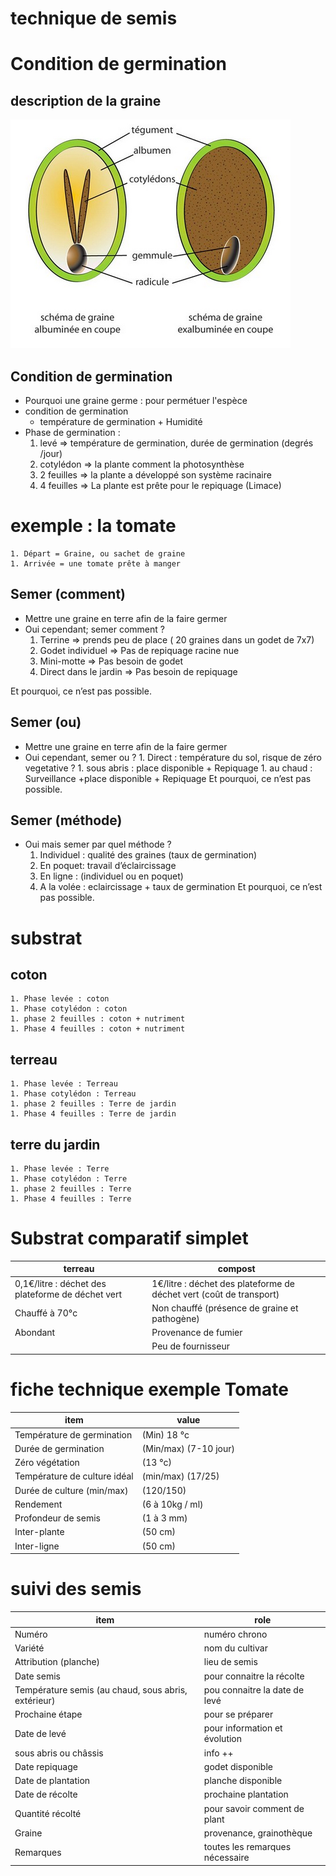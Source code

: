 # technique de semis

# Condition de germination

## description de la graine

![schéma d'une graine](../image/schema-graine.png)

## Condition de germination

- Pourquoi une graine germe : pour permétuer l'espèce
- condition de germination
  - température de germination + Humidité
- Phase de germination :
  1. levé => température de germination, durée de germination (degrés /jour)
  1. cotylédon => la plante comment la photosynthèse
  1. 2 feuilles => la plante a développé son système racinaire
  1. 4 feuilles => La plante est prête pour le repiquage (Limace)

# exemple : la tomate

    1. Départ = Graine, ou sachet de graine
    1. Arrivée = une tomate prête à manger

## Semer (comment)

- Mettre une graine en terre afin de la faire germer
- Oui cependant; semer comment ?
  1. Terrine => prends peu de place ( 20 graines dans un godet de 7x7)
  1. Godet individuel => Pas de repiquage racine nue
  1. Mini-motte => Pas besoin de godet
  1. Direct dans le jardin => Pas besoin de repiquage

Et pourquoi, ce n’est pas possible.

## Semer (ou)

- Mettre une graine en terre afin de la faire germer
- Oui cependant, semer ou ? 1. Direct : température du sol, risque de zéro vegetative ? 1. sous abris : place disponible + Repiquage 1. au chaud : Surveillance +place disponible + Repiquage
  Et pourquoi, ce n’est pas possible.

## Semer (méthode)

- Oui mais semer par quel méthode ?
  1. Individuel : qualité des graines (taux de germination)
  1. En poquet: travail d’éclaircissage
  1. En ligne : (individuel ou en poquet)
  1. A la volée : eclaircissage + taux de germination
     Et pourquoi, ce n’est pas possible.

# substrat

## coton

    1. Phase levée : coton
    1. Phase cotylédon : coton
    1. phase 2 feuilles : coton + nutriment
    1. Phase 4 feuilles : coton + nutriment

## terreau

    1. Phase levée : Terreau
    1. Phase cotylédon : Terreau
    1. phase 2 feuilles : Terre de jardin
    1. Phase 4 feuilles : Terre de jardin

## terre du jardin

    1. Phase levée : Terre
    1. Phase cotylédon : Terre
    1. phase 2 feuilles : Terre
    1. Phase 4 feuilles : Terre

# Substrat comparatif simplet

| terreau                                           | compost                                                             |
| ------------------------------------------------- | ------------------------------------------------------------------- |
| 0,1€/litre : déchet des plateforme de déchet vert | 1€/litre : déchet des plateforme de déchet vert (coût de transport) |
| Chauffé à 70°c                                    | Non chauffé (présence de graine et pathogène)                       |
| Abondant                                          | Provenance de fumier                                                |
|                                                   | Peu de fournisseur                                                  |

# fiche technique exemple Tomate

| item                         | value                 |
| ---------------------------- | --------------------- |
| Température de germination   | (Min) 18 °c           |
| Durée de germination         | (Min/max) (7-10 jour) |
| Zéro végétation              | (13 °c)               |
| Température de culture idéal | (min/max) (17/25)     |
| Durée de culture (min/max)   | (120/150)             |
| Rendement                    | (6 à 10kg / ml)       |
| Profondeur de semis          | (1 à 3 mm)            |
| Inter-plante                 | (50 cm)               |
| Inter-ligne                  | (50 cm)               |

# suivi des semis

| item                                                | role                            |
| --------------------------------------------------- | ------------------------------- |
| Numéro                                              | numéro chrono                   |
| Variété                                             | nom du cultivar                 |
| Attribution (planche)                               | lieu de semis                   |
| Date semis                                          | pour connaitre la récolte       |
| Température semis (au chaud, sous abris, extérieur) | pou connaitre la date de levé   |
| Prochaine étape                                     | pour se préparer                |
| Date de levé                                        | pour information et évolution   |
| sous abris ou châssis                               | info ++                         |
| Date repiquage                                      | godet disponible                |
| Date de plantation                                  | planche disponible              |
| Date de récolte                                     | prochaine plantation            |
| Quantité récolté                                    | pour savoir comment de plant    |
| Graine                                              | provenance, grainothèque        |
| Remarques                                           | toutes les remarques nécessaire |
